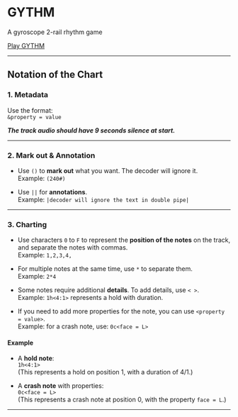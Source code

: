 # GYTHM
A gyroscope 2-rail rhythm game

[Play GYTHM](https://seanangle666.github.io/GYTHM/index.html)

---

## Notation of the Chart

### 1. Metadata
Use the format:  
`&property = value`

***The track audio should have 9 seconds silence at start.***

---

### 2. Mark out & Annotation

- Use `()` to **mark out** what you want. The decoder will ignore it.  
  Example: `(240#)`

- Use `||` for **annotations**.  
  Example: `|decoder will ignore the text in double pipe|`

---

### 3. Charting

- Use characters `0` to `F` to represent the **position of the notes** on the track, and separate the notes with commas.  
  Example: `1,2,3,4,`

- For multiple notes at the same time, use `*` to separate them.  
  Example: `2*4`

- Some notes require additional **details**. To add details, use `< >`.  
  Example: `1h<4:1>` represents a hold with duration.

- If you need to add more properties for the note, you can use `<property = value>`.  
  Example: for a crash note, use: `0c<face = L>`


#### Example
- A **hold note**:  
  `1h<4:1>`  
  (This represents a hold on position 1, with a duration of 4/1.)

- A **crash note** with properties:  
  `0c<face = L>`  
  (This represents a crash note at position 0, with the property `face = L`.)

---
